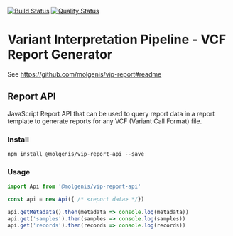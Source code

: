 [![Build Status](https://app.travis-ci.com/molgenis/vip-report-api.svg?branch=master)](https://app.travis-ci.com/molgenis/vip-report-api)
[![Quality Status](https://sonarcloud.io/api/project_badges/measure?project=molgenis_vip-report-api&metric=alert_status)](https://sonarcloud.io/dashboard?id=molgenis_vip-report-api)
# Variant Interpretation Pipeline - VCF Report Generator
See https://github.com/molgenis/vip-report#readme

## Report API
JavaScript Report API that can be used to query report data in a report template to generate reports for any VCF (Variant Call Format) file.

### Install
```
npm install @molgenis/vip-report-api --save 
```
### Usage
```javascript
import Api from '@molgenis/vip-report-api'

const api = new Api({ /* <report data> */})

api.getMetadata().then(metadata => console.log(metadata))
api.get('samples').then(samples => console.log(samples))
api.get('records').then(records => console.log(records))
```
